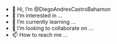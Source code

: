 - 👋 Hi, I’m @DiegoAndresCastroBahamon
- 👀 I’m interested in ...
- 🌱 I’m currently learning ...
- 💞️ I’m looking to collaborate on ...
- 📫 How to reach me ...

<!---
DiegoAndresCastroBahamon/DiegoAndresCastroBahamon is a ✨ special ✨ repository because its `README.md` (this file) appears on your GitHub profile.
You can click the Preview link to take a look at your changes.
--->

